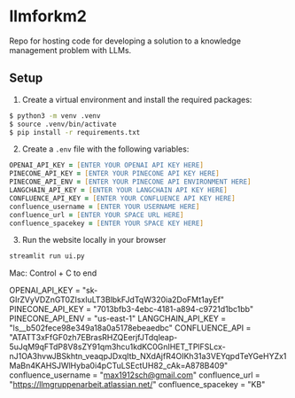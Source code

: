 # llmforkm2

Repo for hosting code for developing a solution to a knowledge management problem with LLMs.

## Setup

1. Create a virtual environment and install the required packages:

```zsh
$ python3 -m venv .venv
$ source .venv/bin/activate
$ pip install -r requirements.txt
```

2. Create a `.env` file with the following variables:

```zsh
OPENAI_API_KEY = [ENTER YOUR OPENAI API KEY HERE]
PINECONE_API_KEY = [ENTER YOUR PINECONE API KEY HERE]
PINECONE_API_ENV = [ENTER YOUR PINECONE API ENVIRONMENT HERE]
LANGCHAIN_API_KEY = [ENTER YOUR LANGCHAIN API KEY HERE]
CONFLUENCE_API_KEY = [ENTER YOUR CONFLUENCE API KEY HERE]
confluence_username = [ENTER YOUR USERNAME HERE]
confluence_url = [ENTER YOUR SPACE URL HERE]
confluence_spacekey = [ENTER YOUR SPACE KEY HERE]
```

3. Run the website locally in your browser 

```zsh
streamlit run ui.py
```

Mac: Control + C to end


OPENAI_API_KEY = "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"
PINECONE_API_KEY = "7013bfb3-4ebc-4181-a894-c9721d1bc1bb"
PINECONE_API_ENV = "us-east-1"
LANGCHAIN_API_KEY = "ls__b502fece98e349a18a0a5178ebeaedbc"
CONFLUENCE_API = "ATATT3xFfGF0zh7EBrasRHZQEerjfJTdqleap-5uJqM9qFTdP8V8sZY91qm3hcu1kdKC0GnIHET_TPlFSLcx-nJ1OA3hvwJBSkhtn_veaqpJDxqItb_NXdAjfR4OIKh31a3VEYqpdTeYGeHYZx1MaBn4KAHSJWlHyba0i4pCTuLSEctUH82_cAk=A878B409"
confluence_username = "max1912sch@gmail.com"
confluence_url = "https://llmgruppenarbeit.atlassian.net/"
confluence_spacekey = "KB"